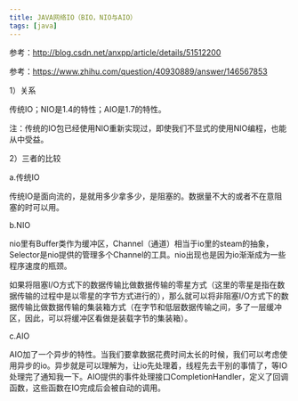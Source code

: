 ```yaml
---
title: JAVA网络IO（BIO，NIO与AIO）
tags: [java]
---
```


参考：http://blog.csdn.net/anxpp/article/details/51512200

参考：https://www.zhihu.com/question/40930889/answer/146567853

1）关系

传统IO；NIO是1.4的特性；AIO是1.7的特性。

注：传统的IO包已经使用NIO重新实现过，即使我们不显式的使用NIO编程，也能从中受益。

2）三者的比较

a.传统IO

传统IO是面向流的，是就用多少拿多少，是阻塞的。数据量不大的或者不在意阻塞的时可以用。

b.NIO

nio里有Buffer类作为缓冲区，Channel（通道）相当于io里的steam的抽象，Selector是nio提供的管理多个Channel的工具。nio出现也是因为io渐渐成为一些程序速度的瓶颈。

如果将阻塞I/O方式下的数据传输比做数据传输的零星方式（这里的零星是指在数据传输的过程中是以零星的字节方式进行的），那么就可以将非阻塞I/O方式下的数据传输比做数据传输的集装箱方式（在字节和低层数据传输之间，多了一层缓冲区，因此，可以将缓冲区看做是装载字节的集装箱）。

c.AIO

AIO加了一个异步的特性。当我们要拿数据花费时间太长的时候，我们可以考虑使用异步的io。异步就是可以理解为，让io先处理着，线程先去干别的事情了，等IO处理完了通知我一下。AIO提供的事件处理接口CompletionHandler，定义了回调函数，这些函数在IO完成后会被自动的调用。